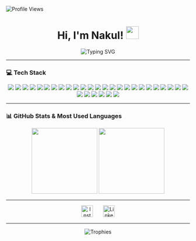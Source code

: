 <p align="left"> 
  <img src="https://komarev.com/ghpvc/?username=nakulshah04&label=Profile%20views&color=2f80ed&style=flat" alt="Profile Views" />
</p>

<h1 align="center"><b>Hi, I'm Nakul!</b>
  <img src="https://media.giphy.com/media/hvRJCLFzcasrR4ia7z/giphy.gif" width="35">
</h1>

<p align="center">
  <img src="https://readme-typing-svg.demolab.com?font=Cascadia+Code&size=22&duration=1500&pause=500&center=true&random=true&width=1000&lines=Computer+Science;Full+Stack+Developer;Self+Taught+Programmer;Machine+Learning;Georgia+Tech+Student;" alt="Typing SVG" />
</p>

---

### 💻 Tech Stack

<p align="center">
  <img src="https://img.shields.io/badge/assembly%20script-%23000000.svg?style=for-the-badge&logo=assemblyscript&logoColor=white"/>
  <img src="https://img.shields.io/badge/c++-%2300599C.svg?style=for-the-badge&logo=c%2B%2B&logoColor=white"/>
  <img src="https://img.shields.io/badge/c-%2300599C.svg?style=for-the-badge&logo=c&logoColor=white"/>
  <img src="https://img.shields.io/badge/html5-%23E34F26.svg?style=for-the-badge&logo=html5&logoColor=white"/>
  <img src="https://img.shields.io/badge/java-%23ED8B00.svg?style=for-the-badge&logo=openjdk&logoColor=white"/>
  <img src="https://img.shields.io/badge/javascript-%23323330.svg?style=for-the-badge&logo=javascript&logoColor=%23F7DF1E"/>
  <img src="https://img.shields.io/badge/latex-%23008080.svg?style=for-the-badge&logo=latex&logoColor=white"/>
  <img src="https://img.shields.io/badge/python-3670A0?style=for-the-badge&logo=python&logoColor=ffdd54"/>
  <img src="https://img.shields.io/badge/typescript-%23007ACC.svg?style=for-the-badge&logo=typescript&logoColor=white"/>
  <img src="https://img.shields.io/badge/bootstrap-%238511FA.svg?style=for-the-badge&logo=bootstrap&logoColor=white"/>
  <img src="https://img.shields.io/badge/django-%23092E20.svg?style=for-the-badge&logo=django&logoColor=white"/>
  <img src="https://img.shields.io/badge/drupal-%230678BE.svg?style=for-the-badge&logo=drupal&logoColor=white"/>
  <img src="https://img.shields.io/badge/express.js-%23404d59.svg?style=for-the-badge&logo=express&logoColor=%2361DAFB"/>
  <img src="https://img.shields.io/badge/expo-1C1E24?style=for-the-badge&logo=expo&logoColor=#D04A37"/>
  <img src="https://img.shields.io/badge/flask-%23000.svg?style=for-the-badge&logo=flask&logoColor=white"/>
  <img src="https://img.shields.io/badge/node.js-6DA55F?style=for-the-badge&logo=node.js&logoColor=white"/>
  <img src="https://img.shields.io/badge/opencv-%23white.svg?style=for-the-badge&logo=opencv&logoColor=white"/>
  <img src="https://img.shields.io/badge/react-%2320232a.svg?style=for-the-badge&logo=react&logoColor=%2361DAFB"/>
  <img src="https://img.shields.io/badge/react_native-%2320232a.svg?style=for-the-badge&logo=react&logoColor=%2361DAFB"/>
  <img src="https://img.shields.io/badge/WordPress-%23117AC9.svg?style=for-the-badge&logo=WordPress&logoColor=white"/>
  <img src="https://img.shields.io/badge/firebase-a08021?style=for-the-badge&logo=firebase&logoColor=ffcd34"/>
  <img src="https://img.shields.io/badge/MongoDB-%234ea94b.svg?style=for-the-badge&logo=mongodb&logoColor=white"/>
  <img src="https://img.shields.io/badge/mysql-4479A1.svg?style=for-the-badge&logo=mysql&logoColor=white"/>
  <img src="https://img.shields.io/badge/sqlite-%2307405e.svg?style=for-the-badge&logo=sqlite&logoColor=white"/>
  <img src="https://img.shields.io/badge/Keras-%23D00000.svg?style=for-the-badge&logo=Keras&logoColor=white"/>
  <img src="https://img.shields.io/badge/Matplotlib-%23ffffff.svg?style=for-the-badge&logo=Matplotlib&logoColor=black"/>
  <img src="https://img.shields.io/badge/numpy-%23013243.svg?style=for-the-badge&logo=numpy&logoColor=white"/>
  <img src="https://img.shields.io/badge/pandas-%23150458.svg?style=for-the-badge&logo=pandas&logoColor=white"/>
  <img src="https://img.shields.io/badge/PyTorch-%23EE4C2C.svg?style=for-the-badge&logo=PyTorch&logoColor=white"/>
  <img src="https://img.shields.io/badge/TensorFlow-%23FF6F00.svg?style=for-the-badge&logo=TensorFlow&logoColor=white"/>
  <img src="https://img.shields.io/badge/git-%23F05033.svg?style=for-the-badge&logo=git&logoColor=white"/>
</p>

---

### 📊 GitHub Stats & Most Used Languages

<p align="center">
  <img height="180em" src="https://github-readme-stats.vercel.app/api?username=nakulshah04&count_private=true&show_icons=true&theme=tokyonight" />
  <img height="180em" src="https://github-readme-stats.vercel.app/api/top-langs/?username=nakulshah04&layout=compact&langs_count=10&theme=tokyonight&hide=html,css" />
</p>

---

<p align="center">
  <a href="https://www.instagram.com/nakulshah04/"><img width="32px" alt="Instagram" title="Instagram" src="https://github.com/dheereshagrwal/colored-icons/blob/f926a9cacef437021842aa53029d1b73fb03de15/svg/instagram.svg"/></a>
  &#8287;&#8287;&#8287;&#8287;&#8287;
  <a href="https://www.linkedin.com/in/nakulshah04/"><img width="32px" alt="LinkedIn" title="LinkedIn" src="https://github.com/dheereshagrwal/colored-icons/blob/f926a9cacef437021842aa53029d1b73fb03de15/svg/linkedin.svg"/></a>
</p>

---

<p align="center">
  <img alt="Trophies" src="https://github-profile-trophy.vercel.app/?username=nakulshah04&theme=tokyonight&title=-Reviews"/>
</p>
